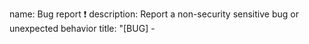 name: Bug report ❗
description: Report a non-security sensitive bug or unexpected behavior
title: "[BUG] - <title>"
body:
  - type: textarea
    attributes:
      label: Describe the bug
      description: Provide a clear and concise description of what the bug is.
    validations:
      required: true
